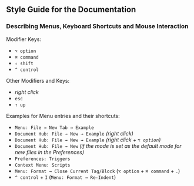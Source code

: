 ## Style Guide for the Documentation

### Describing Menus, Keyboard Shortcuts and Mouse Interaction

Modifier Keys:

* `⌥ option`
* `⌘ command`
* `⇧ shift`
* `^ control`

Other Modifiers and Keys: 

* _right click_
* `esc`
* `↑ up`

Examples for Menu entries and their shortcuts:

* `Menu: File → New Tab → Example`
* `Document Hub: File → New → Example` _(right click)_
* `Document Hub: File → New → Example` _(right click + `⌥ option`)_
* `Document Hub: File → New` _(if the mode is set as the default mode for new files in the Preferences)_
* `Preferences: Triggers`
* `Context Menu: Scripts`
* `Menu: Format → Close Current Tag/Block` (`⌥ option` + `⌘ command` + `.`)
* `^ control` + `I` (`Menu: Format → Re-Indent`)

